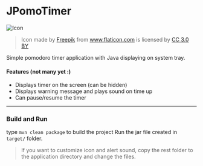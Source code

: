 # JPomoTimer

![Icon](https://raw.githubusercontent.com/user12043/JPomoTimer/master/src/main/resources/res/pomodoroIcon-dark.png)

> <div>Icon made by <a href="http://www.freepik.com" title="Freepik">Freepik</a> from <a href="https://www.flaticon.com/" title="Flaticon">www.flaticon.com</a> is licensed by <a href="http://creativecommons.org/licenses/by/3.0/" title="Creative Commons BY 3.0" target="_blank">CC 3.0 BY</a></div>


Simple pomodoro timer application with Java displaying on system tray.

#### Features (not many yet :)
- Displays timer on the screen (can be hidden)
- Displays warning message and plays sound on time up
- Can pause/resume the timer
<hr>

### Build and Run
type `mvn clean package` to build the project
Run the jar file created in `target/` folder.

> If you want to customize icon and alert sound, copy the rest folder to the application directory and change the files.
